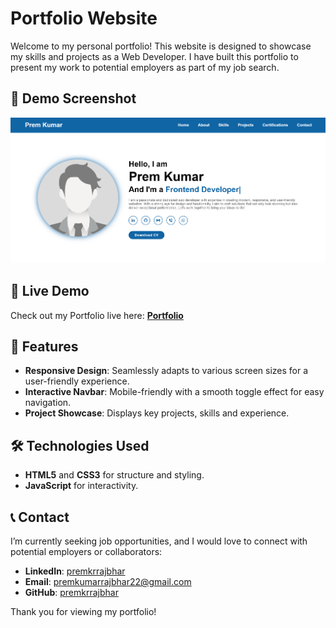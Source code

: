 
# Portfolio Website

Welcome to my personal portfolio! This website is designed to showcase my skills and projects as a Web Developer. I have built this portfolio to present my work to potential employers as part of my job search.

## 🎨 Demo Screenshot

![Screenshot of Project](assets/screenshot/portfolio-screenshot.png)

## 🔗 Live Demo

Check out my Portfolio live here: **[Portfolio](https://premkrrajbhar.github.io/Prem-Kumar/)**


## 🚀 Features

- **Responsive Design**: Seamlessly adapts to various screen sizes for a user-friendly experience.
- **Interactive Navbar**: Mobile-friendly with a smooth toggle effect for easy navigation.
- **Project Showcase**: Displays key projects, skills and experience.

## 🛠️ Technologies Used

- **HTML5** and **CSS3** for structure and styling.
- **JavaScript** for interactivity.

## 📞 Contact

I’m currently seeking job opportunities, and I would love to connect with potential employers or collaborators:

- **LinkedIn**: [premkrrajbhar](https://linkedin.com/in/premkrrajbhar)
- **Email**: [premkumarrajbhar22@gmail.com](mailto:premkumarrajbhar22@gmail.com)
- **GitHub**: [premkrrajbhar](https://github.com/premkrrajbhar)

Thank you for viewing my portfolio!
